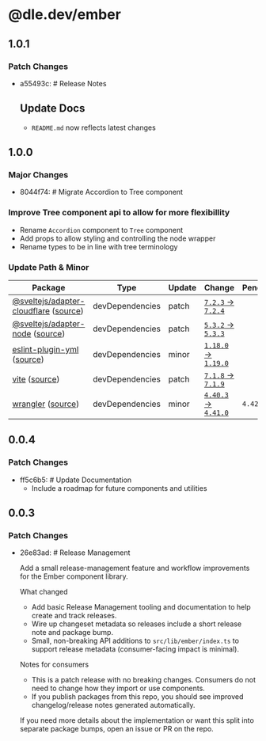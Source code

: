 # @dle.dev/ember

## 1.0.1

### Patch Changes

- a55493c: # Release Notes

  ## Update Docs
  - `README.md` now reflects latest changes

## 1.0.0

### Major Changes

- 8044f74: # Migrate Accordion to Tree component

### Improve Tree component api to allow for more flexibillity

- Rename `Accordion` component to `Tree` component
- Add props to allow styling and controlling the node wrapper
- Rename types to be in line with tree terminology

### Update Path & Minor

| Package                                                                                                                                                                   | Type            | Update | Change                                                                                             | Pending  |
| ------------------------------------------------------------------------------------------------------------------------------------------------------------------------- | --------------- | ------ | -------------------------------------------------------------------------------------------------- | -------- |
| [@sveltejs/adapter-cloudflare](https://svelte.dev/docs/kit/adapter-cloudflare) ([source](https://redirect.github.com/sveltejs/kit/tree/HEAD/packages/adapter-cloudflare)) | devDependencies | patch  | [`7.2.3` -> `7.2.4`](https://renovatebot.com/diffs/npm/@sveltejs%2fadapter-cloudflare/7.2.3/7.2.4) |          |
| [@sveltejs/adapter-node](https://svelte.dev/docs/kit/adapter-node) ([source](https://redirect.github.com/sveltejs/kit/tree/HEAD/packages/adapter-node))                   | devDependencies | patch  | [`5.3.2` -> `5.3.3`](https://renovatebot.com/diffs/npm/@sveltejs%2fadapter-node/5.3.2/5.3.3)       |          |
| [eslint-plugin-yml](https://ota-meshi.github.io/eslint-plugin-yml/) ([source](https://redirect.github.com/ota-meshi/eslint-plugin-yml))                                   | devDependencies | minor  | [`1.18.0` -> `1.19.0`](https://renovatebot.com/diffs/npm/eslint-plugin-yml/1.18.0/1.19.0)          |          |
| [vite](https://vite.dev) ([source](https://redirect.github.com/vitejs/vite/tree/HEAD/packages/vite))                                                                      | devDependencies | patch  | [`7.1.8` -> `7.1.9`](https://renovatebot.com/diffs/npm/vite/7.1.8/7.1.9)                           |          |
| [wrangler](https://redirect.github.com/cloudflare/workers-sdk) ([source](https://redirect.github.com/cloudflare/workers-sdk/tree/HEAD/packages/wrangler))                 | devDependencies | minor  | [`4.40.3` -> `4.41.0`](https://renovatebot.com/diffs/npm/wrangler/4.40.3/4.41.0)                   | `4.42.0` |

## 0.0.4

### Patch Changes

- ff5c6b5: # Update Documentation
  - Include a roadmap for future components and utilities

## 0.0.3

### Patch Changes

- 26e83ad: # Release Management

  Add a small release-management feature and workflow improvements for the Ember component library.

  What changed
  - Add basic Release Management tooling and documentation to help create and track releases.
  - Wire up changeset metadata so releases include a short release note and package bump.
  - Small, non-breaking API additions to `src/lib/ember/index.ts` to support release metadata (consumer-facing impact is minimal).

  Notes for consumers
  - This is a patch release with no breaking changes. Consumers do not need to change how they import or use components.
  - If you publish packages from this repo, you should see improved changelog/release notes generated automatically.

  If you need more details about the implementation or want this split into separate package bumps, open an issue or PR on the repo.
